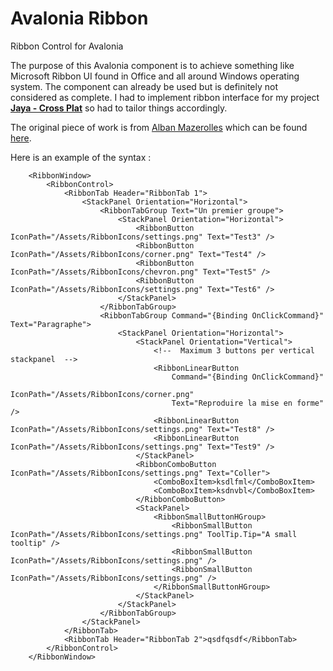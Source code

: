 # Avalonia Ribbon
Ribbon Control for Avalonia

The purpose of this Avalonia component is to achieve something like Microsoft Ribbon UI found in Office and all around Windows operating system. The component can already be used but is definitely not considered as complete. I had to implement ribbon interface for my project **[Jaya - Cross Plat](https://github.com/waliarubal/Jaya)** so had to tailor things accordingly. 

The original piece of work is from [Alban Mazerolles](https://github.com/amazerol) which can be found [here](https://github.com/amazerol/AvaloniaRibbon).

Here is an example of the syntax :
```xaml
    <RibbonWindow>
        <RibbonControl>
            <RibbonTab Header="RibbonTab 1">
                <StackPanel Orientation="Horizontal">
                    <RibbonTabGroup Text="Un premier groupe">
                        <StackPanel Orientation="Horizontal">
                            <RibbonButton IconPath="/Assets/RibbonIcons/settings.png" Text="Test3" />
                            <RibbonButton IconPath="/Assets/RibbonIcons/corner.png" Text="Test4" />
                            <RibbonButton IconPath="/Assets/RibbonIcons/chevron.png" Text="Test5" />
                            <RibbonButton IconPath="/Assets/RibbonIcons/settings.png" Text="Test6" />
                        </StackPanel>
                    </RibbonTabGroup>
                    <RibbonTabGroup Command="{Binding OnClickCommand}" Text="Paragraphe">
                        <StackPanel Orientation="Horizontal">
                            <StackPanel Orientation="Vertical">
                                <!--  Maximum 3 buttons per vertical stackpanel  -->
                                <RibbonLinearButton
                                    Command="{Binding OnClickCommand}"
                                    IconPath="/Assets/RibbonIcons/corner.png"
                                    Text="Reproduire la mise en forme" />
                                <RibbonLinearButton IconPath="/Assets/RibbonIcons/settings.png" Text="Test8" />
                                <RibbonLinearButton IconPath="/Assets/RibbonIcons/settings.png" Text="Test9" />
                            </StackPanel>
                            <RibbonComboButton IconPath="/Assets/RibbonIcons/settings.png" Text="Coller">
                                <ComboBoxItem>ksdlfml</ComboBoxItem>
                                <ComboBoxItem>ksdnvbl</ComboBoxItem>
                            </RibbonComboButton>
                            <StackPanel>
                                <RibbonSmallButtonHGroup>
                                    <RibbonSmallButton IconPath="/Assets/RibbonIcons/settings.png" ToolTip.Tip="A small tooltip" />
                                    <RibbonSmallButton IconPath="/Assets/RibbonIcons/settings.png" />
                                    <RibbonSmallButton IconPath="/Assets/RibbonIcons/settings.png" />
                                </RibbonSmallButtonHGroup>
                            </StackPanel>
                        </StackPanel>
                    </RibbonTabGroup>
                </StackPanel>
            </RibbonTab>
            <RibbonTab Header="RibbonTab 2">qsdfqsdf</RibbonTab>
        </RibbonControl>
    </RibbonWindow>
```



